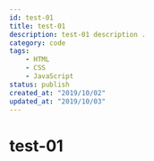 ```yaml
---
id: test-01
title: test-01
description: test-01 description .
category: code
tags:
    - HTML
    - CSS
    - JavaScript
status: publish
created_at: "2019/10/02"
updated_at: "2019/10/03"
---
```

# test-01